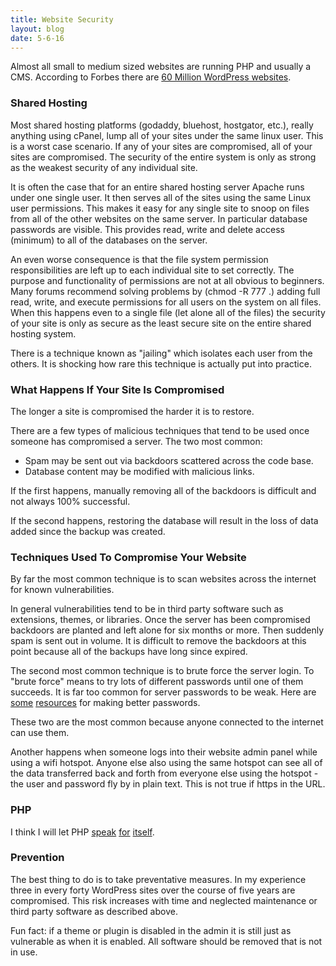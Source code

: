 ```yaml
---
title: Website Security
layout: blog
date: 5-6-16
---
```

Almost all small to medium sized websites are running PHP and usually a CMS. According to Forbes there are [60 Million WordPress websites](http://www.forbes.com/sites/jjcolao/2012/09/05/the-internets-mother-tongue/).

### Shared Hosting

Most shared hosting platforms (godaddy, bluehost, hostgator, etc.), really anything using cPanel, lump all of your sites under the same linux user. This is a worst case scenario. If any of your sites are compromised, all of your sites are compromised. The security of the entire system is only as strong as the weakest security of any individual site.

It is often the case that for an entire shared hosting server Apache runs under one single user. It then serves all of the sites using the same Linux user permissions. This makes it easy for any single site to snoop on files from all of the other websites on the same server. In particular database passwords are visible. This provides read, write and delete access (minimum) to all of the databases on the server.

An even worse consequence is that the file system permission responsibilities are left up to each individual site to set correctly. The purpose and functionality of permissions are not at all obvious to beginners. Many forums recommend solving problems by (chmod -R 777 .) adding full read, write, and execute permissions for all users on the system on all files. When this happens even to a single file (let alone all of the files) the security of your site is only as secure as the least secure site on the entire shared hosting system.

There is a technique known as "jailing" which isolates each user from the others. It is shocking how rare this technique is actually put into practice.

### What Happens If Your Site Is Compromised

The longer a site is compromised the harder it is to restore.

There are a few types of malicious techniques that tend to be used once someone has compromised a server. The two most common:

* Spam may be sent out via backdoors scattered across the code base.
* Database content may be modified with malicious links.

If the first happens, manually removing all of the backdoors is difficult and not always 100% successful.

If the second happens, restoring the database will result in the loss of data added since the backup was created.

### Techniques Used To Compromise Your Website

By far the most common technique is to scan websites across the internet for known vulnerabilities.

In general vulnerabilities tend to be in third party software such as extensions, themes, or libraries. Once the server has been compromised backdoors are planted and left alone for six months or more. Then suddenly spam is sent out in volume. It is difficult to remove the backdoors at this point because all of the backups have long since expired.

The second most common technique is to brute force the server login. To "brute force" means to try lots of different passwords until one of them succeeds. It is far too common for server passwords to be weak. Here are [some](https://xkcd.com/936/) [resources](http://blog.codinghorror.com/your-password-is-too-damn-short/) for making better passwords.

These two are the most common because anyone connected to the internet can use them.

Another happens when someone logs into their website admin panel while using a wifi hotspot. Anyone else also using the same hotspot can see all of the data transferred back and forth from everyone else using the hotspot - the user and password fly by in plain text. This is not true if https in the URL.

### PHP

I think I will let PHP [speak](https://en.wikiquote.org/wiki/Rasmus_Lerdorf) [for](http://hexatlas.com/entries/6) [itself](https://phpmanualmasterpieces.tumblr.com/).

### Prevention

The best thing to do is to take preventative measures. In my experience three in every forty WordPress sites over the course of five years are compromised. This risk increases with time and neglected maintenance or third party software as described above.

Fun fact: if a theme or plugin is disabled in the admin it is still just as vulnerable as when it is enabled. All software should be removed that is not in use.
